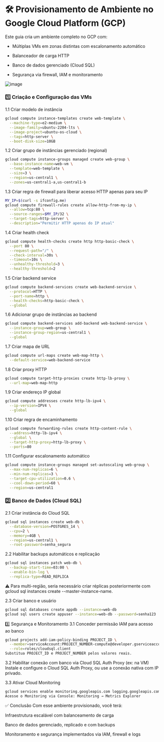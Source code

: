 # 🛠️ Provisionamento de Ambiente no Google Cloud Platform (GCP)
Este guia cria um ambiente completo no GCP com:

- Múltiplas VMs em zonas distintas com escalonamento automático

- Balanceador de carga HTTP

- Banco de dados gerenciado (Cloud SQL)

- Segurança via firewall, IAM e monitoramento

![image](https://github.com/user-attachments/assets/ad17408e-c50b-4f2b-86ff-fa937f147e2a)


### 1️⃣ Criação e Configuração das VMs
1.1 Criar modelo de instância
```bash
gcloud compute instance-templates create web-template \
  --machine-type=e2-medium \
  --image-family=ubuntu-2204-lts \
  --image-project=ubuntu-os-cloud \
  --tags=http-server \
  --boot-disk-size=10GB
```

1.2 Criar grupo de instâncias gerenciado (regional)

```bash
gcloud compute instance-groups managed create web-group \
  --base-instance-name=web-vm \
  --template=web-template \
  --size=3 \
  --region=us-central1 \
  --zones=us-central1-a,us-central1-b
```

1.3 Criar regra de firewall para liberar acesso HTTP apenas para seu IP

```bash
MY_IP=$(curl -s ifconfig.me)
gcloud compute firewall-rules create allow-http-from-my-ip \
  --allow=tcp:80 \
  --source-ranges=$MY_IP/32 \
  --target-tags=http-server \
  --description="Permitir HTTP apenas do IP atual"
```

1.4 Criar health check

```bash
gcloud compute health-checks create http http-basic-check \
  --port 80 \
  --request-path="/" \
  --check-interval=30s \
  --timeout=10s \
  --unhealthy-threshold=3 \
  --healthy-threshold=2
```

1.5 Criar backend service

``` bash
gcloud compute backend-services create web-backend-service \
  --protocol=HTTP \
  --port-name=http \
  --health-checks=http-basic-check \
  --global
```

1.6 Adicionar grupo de instâncias ao backend

```bash
gcloud compute backend-services add-backend web-backend-service \
  --instance-group=web-group \
  --instance-group-region=us-central1 \
  --global
```

1.7 Criar mapa de URL

```bash
gcloud compute url-maps create web-map-http \
  --default-service=web-backend-service
```

1.8 Criar proxy HTTP

```bash
gcloud compute target-http-proxies create http-lb-proxy \
  --url-map=web-map-http
```

1.9 Criar endereço IP global

```bash
gcloud compute addresses create http-lb-ipv4 \
  --ip-version=IPV4 \
  --global
```

1.10 Criar regra de encaminhamento

```bash
gcloud compute forwarding-rules create http-content-rule \
  --address=http-lb-ipv4 \
  --global \
  --target-http-proxy=http-lb-proxy \
  --ports=80
```
1.11 Configurar escalonamento automático

```bash
gcloud compute instance-groups managed set-autoscaling web-group \
  --max-num-replicas=6 \
  --min-num-replicas=3 \
  --target-cpu-utilization=0.6 \
  --cool-down-period=60 \
  --region=us-central1
```

### 2️⃣ Banco de Dados (Cloud SQL)
2.1 Criar instância do Cloud SQL

```bash
gcloud sql instances create web-db \
  --database-version=POSTGRES_14 \
  --cpu=2 \
  --memory=4GB \
  --region=us-central1 \
  --root-password=senha_segura
```

2.2 Habilitar backups automáticos e replicação

```bash
gcloud sql instances patch web-db \
  --backup-start-time=03:00 \
  --enable-bin-log \
  --replica-type=READ_REPLICA
  ```

⚠️ Para multi-região, seria necessário criar réplicas posteriormente com gcloud sql instances create --master-instance-name.

2.3 Criar banco e usuário
```bash
gcloud sql databases create appdb --instance=web-db
gcloud sql users create appuser --instance=web-db --password=senha123
```

3️⃣ Segurança e Monitoramento
3.1 Conceder permissão IAM para acesso ao banco

```bash
gcloud projects add-iam-policy-binding PROJECT_ID \
  --member=serviceAccount:PROJECT_NUMBER-compute@developer.gserviceaccount.com \
  --role=roles/cloudsql.client
Substitua PROJECT_ID e PROJECT_NUMBER pelos valores reais.
```

3.2 Habilitar conexão com banco via Cloud SQL Auth Proxy (ex: na VM)
Instale e configure o Cloud SQL Auth Proxy, ou use a conexão nativa com IP privado.

3.3 Ativar Cloud Monitoring

```bash
gcloud services enable monitoring.googleapis.com logging.googleapis.com
Acesse o Monitoring via Console: Monitoring → Metrics Explorer
```

✅ Conclusão
Com esse ambiente provisionado, você terá:

Infraestrutura escalável com balanceamento de carga

Banco de dados gerenciado, replicado e com backups

Monitoramento e segurança implementados via IAM, firewall e logs
